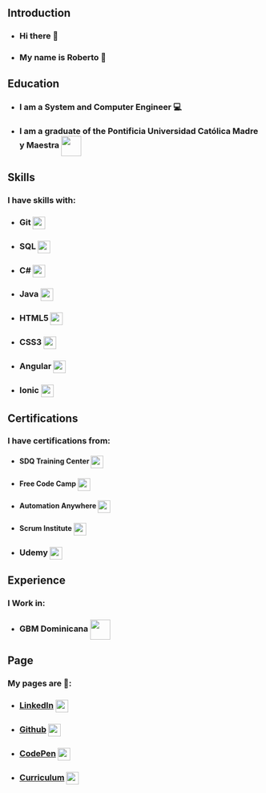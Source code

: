 ## Introduction

* ### Hi there 👋

* ### My name is Roberto 📛


## Education

* ### I am a System and Computer Engineer 💻

* ### I am a graduate of the Pontificia Universidad Católica Madre y Maestra <img style="height:40px; vertical-align: middle;" src="https://upload.wikimedia.org/wikipedia/commons/thumb/2/25/EscudoPucmm.gif/800px-EscudoPucmm.gif">

## Skills

### I have skills with:

* ### Git <img style="height:25px; vertical-align: middle;" src="https://git-scm.com/images/logos/downloads/Git-Icon-1788C.png">

* ### SQL <img style="height:25px; vertical-align: middle;" src="https://upload.wikimedia.org/wikipedia/commons/8/87/Sql_data_base_with_logo.png">

* ### C# <img style="height:25px; vertical-align: middle;" src="https://upload.wikimedia.org/wikipedia/commons/4/4f/Csharp_Logo.png">

* ### Java <img style="height:25px; vertical-align: middle;" src="https://upload.wikimedia.org/wikipedia/en/thumb/3/30/Java_programming_language_logo.svg/800px-Java_programming_language_logo.svg.png">

* ### HTML5 <img style="height:25px; vertical-align: middle;" src="https://upload.wikimedia.org/wikipedia/commons/thumb/6/61/HTML5_logo_and_wordmark.svg/2048px-HTML5_logo_and_wordmark.svg.png">

* ### CSS3 <img style="height:25px; vertical-align: middle;" src="https://upload.wikimedia.org/wikipedia/commons/thumb/d/d5/CSS3_logo_and_wordmark.svg/1452px-CSS3_logo_and_wordmark.svg.png">

* ### Angular <img style="height:25px; vertical-align: middle;" src="https://upload.wikimedia.org/wikipedia/commons/thumb/c/cf/Angular_full_color_logo.svg/2048px-Angular_full_color_logo.svg.png">

* ### Ionic <img style="height:25px; vertical-align: middle;" src="https://upload.wikimedia.org/wikipedia/commons/thumb/d/d1/Ionic_Logo.svg/1280px-Ionic_Logo.svg.png">

## Certifications

### I have certifications from:

* #### SDQ Training Center <img style="height:25px; vertical-align: middle;" src="https://media.licdn.com/dms/image/C4E0BAQFm04bZsiHGBg/company-logo_200_200/0/1579107331432?e=2147483647&v=beta&t=14-TMISkjBEaYiG7RA8hsRg6QdYj8akST8l6g8zQBLQ">

* #### Free Code Camp <img style="height:25px; vertical-align: middle;" src="https://d33wubrfki0l68.cloudfront.net/bbfa33a202e8612d49b6c1ed05c1fdd8e4001566/bbdd1/img/fcc_secondary_small.svg">

* #### Automation Anywhere <img style="height:25px; vertical-align: middle;" src="https://www.automationanywhere.com/sites/default/files/images/default-images/logo-aa-new.svg">

* #### Scrum Institute <img style="height:25px; vertical-align: middle;" src="https://www.scrum-institute.org/images2/scrum_institute_logo.png">

* ### Udemy <img style="height:25px; vertical-align: middle;" src="https://logos-world.net/wp-content/uploads/2021/11/Udemy-Logo-700x394.png">

## Experience

### I Work in: 

* ### GBM Dominicana <img style="height:40px; vertical-align: middle;" src="https://www.gbm.net/wp-content/themes/baum-child/assets/images/logo-default.svg">

## Page

### My pages are 📝: 
* ### [LinkedIn](https://linkedin.com/in/robertokepp) <img style="height:25px; vertical-align: middle;" src="https://upload.wikimedia.org/wikipedia/commons/0/01/LinkedIn_Logo.svg">
* ### [Github](https://github.com/robertokepp) <img style="height:25px; vertical-align: middle;" src="https://upload.wikimedia.org/wikipedia/commons/thumb/9/91/Octicons-mark-github.svg/600px-Octicons-mark-github.svg.png?20180806170715">
* ### [CodePen](https://codepen.io/robertokepp) <img style="height:25px; vertical-align: middle;" src="https://upload.wikimedia.org/wikipedia/commons/9/9a/CodePen_logo.png">
* ### [Curriculum](https://robertokepp.github.io) <img style="height:25px; vertical-align: middle;" src="https://upload.wikimedia.org/wikipedia/commons/7/74/Canva_logo.png">
